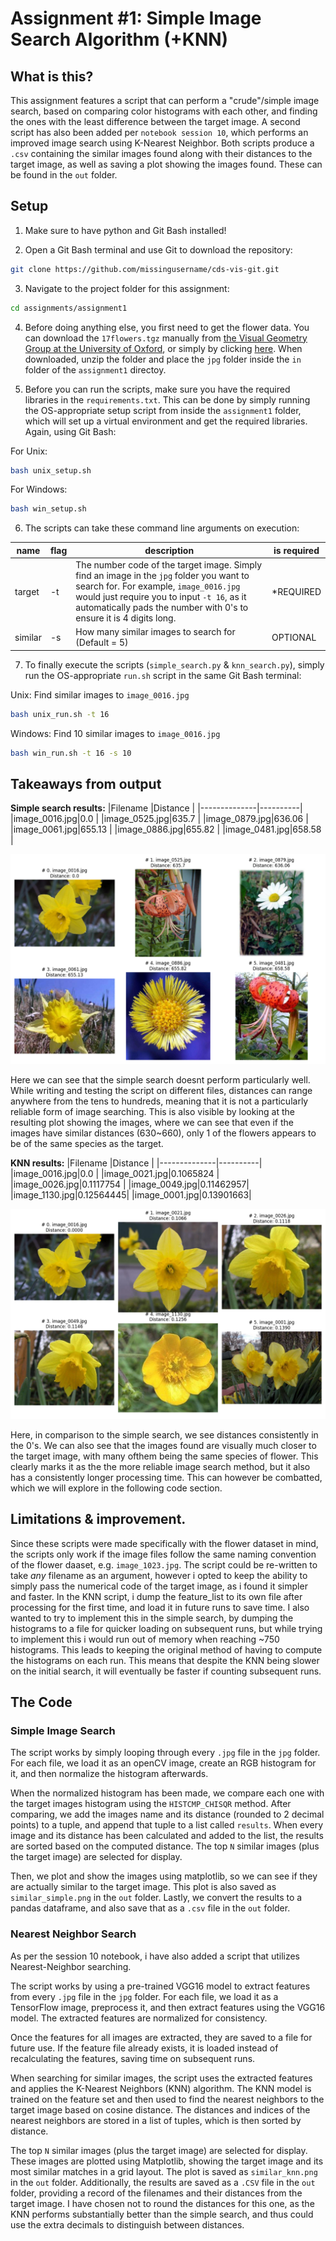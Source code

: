 # Assignment #1: Simple Image Search Algorithm (+KNN)

## What is this?
This assignment features a script that can perform a "crude"/simple image search, based on comparing color histograms with each other, and finding the ones with the least difference between the target image.
A second script has also been added per `notebook session 10`, which performs an improved image search using K-Nearest Neighbor.
Both scripts produce a `.csv` containing the similar images found along with their distances to the target image, as well as saving a plot showing the images found. These can be found in the `out` folder.

## Setup
1. Make sure to have python and Git Bash installed!

2. Open a Git Bash terminal and use Git to download the repository:

```sh
git clone https://github.com/missingusername/cds-vis-git.git
```

3. Navigate to the project folder for this assignment:

```sh
cd assignments/assignment1
```

4. Before doing anything else, you first need to get the flower data. You can download the `17flowers.tgz` manually from [the Visual Geometry Group at the University of Oxford](https://www.robots.ox.ac.uk/~vgg/data/flowers/17/), or simply by clicking [here](https://www.robots.ox.ac.uk/~vgg/data/flowers/17/17flowers.tgz). When downloaded, unzip the folder and place the `jpg` folder inside the `in` folder of the `assignment1` directoy.

5. Before you can run the scripts, make sure you have the required libraries in the `requirements.txt`. This can be done by simply running the OS-appropriate setup script from inside the `assignment1` folder, which will set up a virtual environment and get the required libraries. Again, using Git Bash:

For Unix:
```sh
bash unix_setup.sh
```
For Windows:
```sh
bash win_setup.sh
```

6. The scripts can take these command line arguments on execution:

| name | flag | description | is required |
|   -   |   -   |   -   |   -   |
| target | -t | The number code of the target image. Simply find an image in the `jpg` folder you want to search for. For example, `image_0016.jpg` would just require you to input `-t 16`, as it automatically pads the number with 0's to ensure it is 4 digits long. | *REQUIRED |
| similar | -s | How many similar images to search for (Default = 5) | OPTIONAL |

7. To finally execute the scripts (`simple_search.py` & `knn_search.py`), simply run the OS-appropriate `run.sh` script in the same Git Bash terminal:

Unix: Find similar images to `image_0016.jpg`
```sh
bash unix_run.sh -t 16
```
Windows: Find 10 similar images to `image_0016.jpg`
```sh
bash win_run.sh -t 16 -s 10
```
## Takeaways from output

**Simple search results:**
|Filename      |Distance  |
|--------------|----------|
|image_0016.jpg|0.0       |
|image_0525.jpg|635.7     |
|image_0879.jpg|636.06    |
|image_0061.jpg|655.13    |
|image_0886.jpg|655.82    |
|image_0481.jpg|658.58    |

![simple image search results](out/similar_simple.png)

Here we can see that the simple search doesnt perform particularly well. While writing and testing the script on different files, distances can range anywhere from the tens to hundreds, meaning that it is not a particularly reliable form of image searching. This is also visible by looking at the resulting plot showing the images, where we can see that even if the images have similar distances (630~660), only 1 of the flowers appears to be of the same species as the target.

**KNN results:**
|Filename      |Distance  |
|--------------|----------|
|image_0016.jpg|0.0       |
|image_0021.jpg|0.1065824 |
|image_0026.jpg|0.1117754 |
|image_0049.jpg|0.11462957|
|image_1130.jpg|0.12564445|
|image_0001.jpg|0.13901663|

![simple image search results](out/similar_knn.png)

Here, in comparison to the simple search, we see distances consistently in the 0's. We can also see that the images found are visually much closer to the target image, with many ofthem being the same species of flower. This clearly marks it as the the more reliable image search method, but it also has a consistently longer processing time. This can however be combatted, which we will explore in the following code section.

## Limitations & improvement.

Since these scripts were made specifically with the flower dataset in mind, the scripts only work if the image files follow the same naming convention of the flower daaset, e.g. `image_1023.jpg`. The script could be re-written to take *any* filename as an argument, however i opted to keep the ability to simply pass the numerical code of the target image, as i found it simpler and faster.
In the KNN script, i dump the feature_list to its own file after processing for the first time, and load it in future runs to save time. I also wanted to try to implement this in the simple search, by dumping the histograms to a file for quicker loading on subsequent runs, but while trying to implement this i would run out of memory when reaching ~750 histograms. This leads to keeping the original method of having to compute the histograms on each run.
This means that despite the KNN being slower on the initial search, it will eventually be faster if counting subsequent runs.

## The Code
### Simple Image Search
The script works by simply looping through every `.jpg` file in the `jpg` folder. For each file, we load it as an openCV image, create an RGB histogram for it, and then normalize the histogram afterwards.

When the normalized histogram has been made, we compare each one with the target images histogram using the `HISTCMP_CHISQR` method. After comparing, we add the images name and its distance (rounded to 2 decimal points) to a tuple, and append that tuple to a list called `results`.
When every image and its distance has been calculated and added to the list, the results are sorted based on the computed distance. The top `N` similar images (plus the target image) are selected for display.

Then, we plot and show the images using matplotlib, so we can see if they are actually similar to the target image. This plot is also saved as `similar_simple.png` in the `out` folder.
Lastly, we convert the results to a pandas dataframe, and also save that as a `.csv` file in the `out` folder.

### Nearest Neighbor Search
As per the session 10 notebook, i have also added a script that utilizes Nearest-Neighbor searching. 

The script works by using a pre-trained VGG16 model to extract features from every `.jpg` file in the `jpg` folder. For each file, we load it as a TensorFlow image, preprocess it, and then extract features using the VGG16 model. The extracted features are normalized for consistency.

Once the features for all images are extracted, they are saved to a file for future use. If the feature file already exists, it is loaded instead of recalculating the features, saving time on subsequent runs.

When searching for similar images, the script uses the extracted features and applies the K-Nearest Neighbors (KNN) algorithm. The KNN model is trained on the feature set and then used to find the nearest neighbors to the target image based on cosine distance. The distances and indices of the nearest neighbors are stored in a list of tuples, which is then sorted by distance.

The top `N` similar images (plus the target image) are selected for display. These images are plotted using Matplotlib, showing the target image and its most similar matches in a grid layout. The plot is saved as `similar_knn.png` in the `out` folder. Additionally, the results are saved as a `.CSV` file in the `out` folder, providing a record of the filenames and their distances from the target image. I have chosen not to round the distances for this one, as the KNN performs substantially better than the simple search, and thus could use the extra decimals to distinguish between distances.